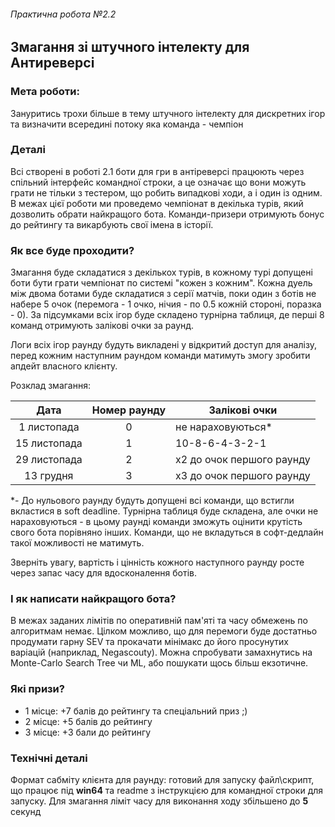###### Практична робота №2.2
## Змагання зі штучного інтелекту для Антиреверсі

### Мета роботи:
Зануритись трохи більше в тему штучного інтелекту для дискретних ігор та визначити всередині потоку яка команда - чемпіон

### Деталі
Всі створені в роботі 2.1 боти для гри в антіреверсі працюють через спільний інтерфейс командної строки, а це означає що вони можуть грати не тільки з тестером, що робить випадкові ходи, а і один із одним. В межах цієї роботи ми проведемо чемпіонат в декілька турів, який дозволить обрати найкращого бота. Команди-призери отримують бонус до рейтингу та викарбують свої імена в історії.

### Як все буде проходити? 
Змагання буде складатися з декількох турів, в кожному турі допущені боти бути грати чемпіонат по системі "кожен з кожним". Кожна дуель між двома ботами буде складатися з серії матчів, поки один з ботів не набере 5 очок (перемога - 1 очко, нічия - по 0.5 кожній стороні, поразка - 0). За підсумками всіх ігор буде складено турнірна таблиця, де перші 8 команд отримують залікові очки за раунд.

Логи всіх ігор раунду будуть викладені у відкритий доступ для аналізу, перед кожним наступним раундом команди матимуть змогу зробити апдейт власного клієнту.

Розклад змагання:

|Дата|Номер раунду|Залікові очки|
|:----------:|:--:|-------------|
|1 листопада |0|не нараховуються*|
|15 листопада|1|10-8-6-4-3-2-1|
|29 листопада|2|х2 до очок першого раунду|
|13 грудня|3|х3 до очок першого раунду|

 *- До нульового раунду будуть допущені всі команди, що встигли вкластися в soft deadline. Турнірна таблиця буде складена, але очки не нараховуються - в цьому раунді команди зможуть оцінити крутість свого бота порівняно інших. Команди, що не вкладуться в софт-дедлайн такої можливості не матимуть.

Зверніть увагу, вартість і цінність кожного наступного раунду росте через запас часу для вдосконалення ботів.

### І як написати найкращого бота?
В межах заданих лімітів по оперативній пам'яті та часу обмежень по алгоритмам немає. Цілком можливо, що для перемоги буде достатньо продумати гарну SEV та прокачати мінімакс до його просунутих варіацій (наприклад, Negascoutу). Можна спробувати замахнутись на Monte-Carlo Search Tree чи ML, або пошукати щось більш екзотичне.

### Які призи?
- 1 місце: +7 балів до рейтингу та спеціальний приз ;)
- 2 місце: +5 балів до рейтингу
- 3 місце: +3 бали до рейтингу

### Технічні деталі
Формат сабміту клієнта для раунду: готовий для запуску файл\скрипт, що працює під **win64** та readme з інструкцією для командної строки для запуску. Для змагання ліміт часу для виконання ходу збільшено до **5** секунд
